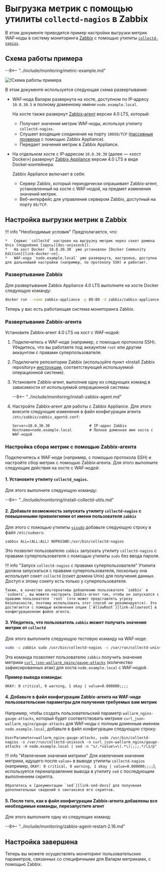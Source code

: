 [img-zabbix-scheme]:        ../../images/monitoring/zabbix-scheme.png

[link-zabbix]:              https://www.zabbix.com/
[link-collectd-nagios]:     https://collectd.org/wiki/index.php/Collectd-nagios
[link-zabbix-agent]:        https://www.zabbix.com/zabbix_agent
[link-zabbix-passive]:      https://www.zabbix.com/documentation/4.0/ru/manual/appendix/items/activepassive
[link-zabbix-app]:          https://hub.docker.com/r/zabbix/zabbix-appliance
[link-docker-ce]:           https://docs.docker.com/install/
[link-zabbix-repo]:         https://www.zabbix.com/download
[link-allowroot]:           https://www.zabbix.com/documentation/4.0/ru/manual/appendix/config/zabbix_agentd
[link-sed-docs]:            https://www.gnu.org/software/sed/manual/sed.html#sed-script-overview
[link-visudo]:              https://www.sudo.ws/man/1.8.17/visudo.man.html

[doc-gauge-attacks]:        available-metrics.md#количество-зафиксированных-атак
[doc-unixsock]:             fetching-metrics.md#выгрузка-метрик-с-помощью-утилиты-collectdnagios

#   Выгрузка метрик с помощью утилиты `collectd-nagios` в Zabbix

В этом документе приводится пример настройки выгрузки метрик WAF‑ноды в систему мониторинга [Zabbix][link-zabbix] с помощью утилиты [`collectd-nagios`][link-collectd-nagios].

##  Схема работы примера

--8<-- "../include/monitoring/metric-example.md"


![!Схема работы примера][img-zabbix-scheme]

В этом документе используется следующая схема развертывания:
*   WAF‑нода Валарм развернута на хосте, доступном по IP‑адресу `10.0.30.5` и полному доменному имени `node.example.local`.
    
    На хосте также развернут [Zabbix‑агент][link-zabbix-agent] версии 4.0 LTS, который:

    *   Получает значения метрик WAF‑ноды, используя утилиту `collectd-nagios`.
    *   Слушает входящие соединения на порту `10050/TCP` ([пассивные проверки][link-zabbix-passive] с помощью Zabbix Appliance).
    *   Передает значения метрик в Zabbix Appliance.  
    
*   На отдельном хосте с IP‑адресом `10.0.30.30` (далее — «хост Docker») развернут [Zabbix Appliance][link-zabbix-app] версии 4.0 LTS в виде Docker‑контейнера.
    
    Zabbix Appliance включает в себя:
    
    *   Сервер Zabbix, который периодически опрашивает Zabbix‑агент, установленный на хосте с WAF‑нодой, на предмет изменения значений метрик.
    *   Веб-интерфейс для управления сервером Zabbix, доступный на порту `80/TCP`.



##  Настройка выгрузки метрик в Zabbix

!!! info "Необходимые условия"
    Предполагается, что: 
    
    *   Сервис `collectd` настроен на выгрузку метрик через сокет домена Unix (подробнее [здесь][doc-unixsock]).
    *   На хост Docker `10.0.30.30` уже установлен [Docker Community Edition][link-docker-ce].
    *   WAF‑нода `node.example.local` уже развернута, настроена, доступна для дальнейшей настройки (например, по протоколу SSH) и работает.

### Развертывание Zabbix

Для развертывания Zabbix Appliance 4.0 LTS выполните на хосте Docker следующую команду:

``` bash
docker run --name zabbix-appliance -p 80:80 -d zabbix/zabbix-appliance:alpine-4.0-latest
```

Теперь у вас есть работающая система мониторинга Zabbix.

### Развертывание Zabbix‑агента

Установите Zabbix‑агент 4.0 LTS на хост с WAF‑нодой:
1.  Подключитесь к WAF‑ноде (например, с помощью протокола SSH). Убедитесь, что вы работаете под аккаунтом `root` или другим аккаунтом с правами суперпользователя.
2.  Подключите репозитории Zabbix (используйте пункт «Install Zabbix repository» [инструкции][link-zabbix-repo], соответствующей используемой операционной системе).
3.  Установите Zabbix‑агент, выполнив одну из следующих команд в зависимости от используемой операционной системы:

    --8<-- "../include/monitoring/install-zabbix-agent.md"
   
4.  Настройте Zabbix‑агент для работы с Zabbix Appliance. Для этого внесите следующие изменения в файл конфигурации агента `/etc/zabbix/zabbix_agentd.conf`:
   
    ```
    Server=10.0.30.30                  # IP‑адрес Zabbix 
    Hostname=node.example.local        # Полное доменное имя хоста с WAF‑нодой 
    ```
    
### Настройка сбора метрик с помощью Zabbix‑агента

Подключитесь к WAF‑ноде (например, с помощью протокола SSH) и настройте сбор метрик с помощью Zabbix‑агента. Для этого выполните следующие действия на хосте с WAF‑нодой:

####    1.  Установите утилиту `collectd_nagios`.

Для этого выполните следующую команду:

--8<-- "../include/monitoring/install-collectd-utils.md"
   
####    2.  Добавьте возможность запускать утилиту `collectd-nagios` с повышенными привилегиями от имени пользователя `zabbix`
    
Для этого с помощью утилиты [`visudo`][link-visudo] добавьте следующую строку в файл `/etc/sudoers`:
   
```
zabbix ALL=(ALL:ALL) NOPASSWD:/usr/bin/collectd-nagios
```
    
Это позволит пользователю `zabbix` запускать утилиту `collectd-nagios` с правами суперпользователя с помощью утилиты `sudo` без ввода пароля. 
 
!!! info "Запуск `collectd-nagios` с правами суперпользователя"
    Утилита должна запускаться с правами суперпользователя, поскольку она использует сокет `collectd` (сокет домена Unix) для получения данных. Доступ к этому сокету есть только у суперпользователя.
    
    Также, в качестве альтернативы добавлению пользователя `zabbix` в `sudoers`, вы можете настроить Zabbix‑агент так, чтобы он запускался с правами пользователя `root` (это может представлять угрозу безопасности, поэтому использовать этот способ не рекомендуется). Это достигается с помощью включения опции [`AllowRoot`][link-allowroot] в конфигурационном файле агента.
    
####    3.  Убедитесь, что пользователь `zabbix` может получать значения метрик от `collectd`
   
Для этого выполните следующую тестовую команду на WAF‑ноде:
   
``` bash
sudo -u zabbix sudo /usr/bin/collectd-nagios -s /var/run/collectd-unixsock -n curl_json-wallarm_nginx/gauge-attacks -H node.example.local
```

Эта команда позволяет пользователю `zabbix` получить значение метрики [`curl_json-wallarm_nginx/gauge-attacks`][doc-gauge-attacks] (количество зафиксированных атак) для хоста `node.example.local` с WAF‑нодой.

**Пример вывода команды:**
    
```
OKAY: 0 critical, 0 warning, 1 okay | value=0.000000;;;;
```
    
####    4.  Добавьте в файл конфигурации Zabbix‑агента на WAF‑ноде пользовательские параметры для получения требуемых вам метрик

Например, чтобы создать пользовательский параметр `wallarm_nginx-gauge-attacks`, который будет соответствовать метрике `curl_json-wallarm_nginx/gauge-attacks` для WAF‑ноды с полным доменным именем `node.example.local`, добавьте в файл конфигурации следующую строку:
   
```
UserParameter=wallarm_nginx-gauge-attacks, sudo /usr/bin/collectd-nagios -s /var/run/collectd-unixsock -n curl_json-wallarm_nginx/gauge-attacks -H node.example.local | sed -n "s/.*value\=\(.*\);;;;.*/\1/p"
```

!!! info "Извлечение значения метрики"
    Для извлечения значения метрики, идущего после `value=` в выводе утилиты `collectd-nagios` (например, `OKAY: 0 critical, 0 warning, 1 okay | value=0.000000;;;;`), используется перенаправление вывода в утилиту `sed` с последующим выполнением скрипта.
    
    Обратитесь к [документации `sed`][link-sed-docs] для получения дополнительных сведений о синтаксисе его скриптов.
        
####    5.  После того, как в файл конфигурации Zabbix‑агента добавлены все необходимые команды, перезапустите агент
   
Для этого выполните одну из следующих команд:

--8<-- "../include/monitoring/zabbix-agent-restart-2.16.md"

## Настройка завершена

Теперь вы можете осуществлять мониторинг пользовательских параметров, связанных со специфичными для Валарм метриками, с помощью Zabbix.

